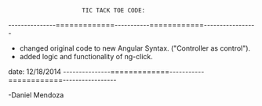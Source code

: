                         TIC TACK TOE CODE:

---------------=============-----------============-----------------
- changed original code to new Angular Syntax. ("Controller as control").
- added logic and functionality of ng-click. 

date: 12/18/2014
---------------=============-----------============-----------------


-Daniel Mendoza

